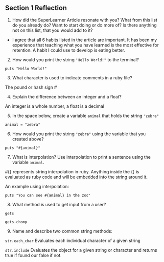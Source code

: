 ## Section 1 Reflection

1. How did the SuperLearner Article resonate with you? What from this list do you already do? Want to start doing or do more of? Is there anything not on this list, that you would add to it?

+  I agree that all 6 habits listed in the article are important.  It has been my experience that teaching what you have learned is the most effective for retention.  A habit I could use to develop is eating better.

2. How would you print the string `"Hello World!"` to the terminal?
```
puts "Hello World!"
```

3. What character is used to indicate comments in a ruby file?

  The pound or hash sign #

4. Explain the difference between an integer and a float?

  An integer is a whole number, a float is a decimal

5. In the space below, create a variable `animal` that holds the string `"zebra"`
```
animal = "zebra"
```

6. How would you print the string `"zebra"` using the variable that you created above?
```
puts "#{animal}"
```

7. What is interpolation? Use interpolation to print a sentence using the variable `animal`.

  #{} represents string interpolation in ruby.  Anything inside the {} is evaluated as ruby code and will be embedded into the string around it.

  An example using interpolation:
```
puts "You can see #{animal} in the zoo"
```

8. What method is used to get input from a user?

  `gets`

  `gets.chomp`


9. Name and describe two common string methods:

  `str.each_char`  Evaluates each individual character of a given string

  `str.include` Evaluates the object for a given string or character and returns true if found our false if not.

